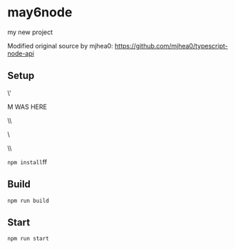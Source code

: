 # may6node

my new project

Modified original source by mjhea0: https://github.com/mjhea0/typescript-node-api

## Setup


























\\\'









M WAS HERE

















































\\\

































\\








\\\






























`npm install`ff












## Build







`npm run build`





## Start

`npm run start`


